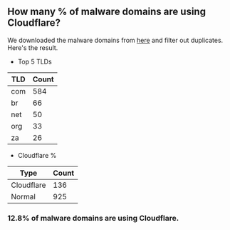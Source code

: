 ## How many % of malware domains are using Cloudflare?


We downloaded the malware domains from [here](https://urlhaus.abuse.ch) and filter out duplicates.
Here's the result.


[//]: # (start replacement)


- Top 5 TLDs

| TLD | Count |
| --- | --- |
| com | 584 |
| br | 66 |
| net | 50 |
| org | 33 |
| za | 26 |


- Cloudflare %

| Type | Count |
| --- | --- |
| Cloudflare | 136 |
| Normal | 925 |


### 12.8% of malware domains are using Cloudflare.